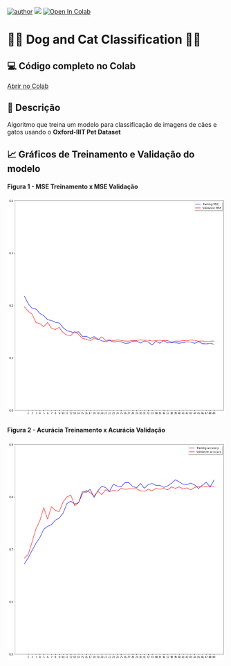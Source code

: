 [![author](https://img.shields.io/badge/Autor-Leonardo_Duarte-red.svg)](https://www.linkedin.com/in/leonardo-sales-duarte/) [![](https://img.shields.io/badge/python-3.7+-blue.svg)](https://www.python.org/downloads/release/python-3712/) [![Open In Colab](https://colab.research.google.com/assets/colab-badge.svg)](https://colab.research.google.com/drive/1o3aOj2U59oey3KKT9nacyoFoHTI4tLjV?usp=sharing)

# 🐶🐱 Dog and Cat Classification 🐶🐱

## 💻 Código completo no Colab

[Abrir no Colab](https://colab.research.google.com/drive/1o3aOj2U59oey3KKT9nacyoFoHTI4tLjV?usp=sharing)

## 📝 Descrição

Algoritmo que treina um modelo para classificação de imagens de cães e gatos usando o **Oxford-IIIT Pet Dataset**

## 📈 Gráficos de Treinamento e Validação do modelo

#### Figura 1 - MSE Treinamento x MSE Validação
![Image](plots/mse.png)

#### Figura 2 - Acurácia Treinamento x Acurácia Validação
![Image](plots/acc.png)




